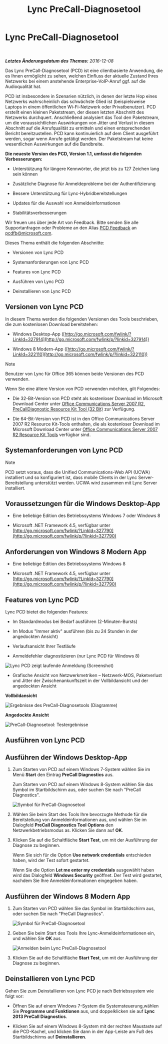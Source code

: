 ﻿---
title: Lync PreCall-Diagnosetool
TOCTitle: Lync PreCall-Diagnosetool
ms:assetid: 0ff291ec-cfb4-43eb-b5d6-a7a325681e3f
ms:mtpsurl: https://technet.microsoft.com/de-de/library/Dn451255(v=OCS.15)
ms:contentKeyID: 59373610
ms.date: 12/10/2016
mtps_version: v=OCS.15
ms.translationtype: HT
---

# Lync PreCall-Diagnosetool

 

_**Letztes Änderungsdatum des Themas:** 2016-12-08_

Das Lync PreCall-Diagnosetool (PCD) ist eine clientbasierte Anwendung, die es Ihnen ermöglicht zu sehen, welchen Einfluss der aktuelle Zustand Ihres Netzwerks bei einem anstehende Enterprise-VoIP-Anruf ggf. auf die Audioqualität hat.

PCD ist insbesondere in Szenarien nützlich, in denen der letzte Hop eines Netzwerks wahrscheinlich das schwächste Glied ist (beispielsweise Laptops in einem öffentlichen Wi-Fi-Netzwerk oder Privatbenutzer). PCD erstellt einen kleinen Paketstream, der diesen letzten Abschnitt des Netzwerks durchquert. Anschließend analysiert das Tool den Paketstream, um die voraussichtlichen Auswirkungen von Jitter und Verlust in diesem Abschnitt auf die Anrufqualität zu ermitteln und einen entsprechenden Bericht bereitzustellen. PCD kann kontinuierlich auf dem Client ausgeführt werden, sogar wenn Anrufe getätigt werden. Der Paketstream hat keine wesentlichen Auswirkungen auf die Bandbreite.

**Die neueste Version des PCD, Version 1.1, umfasst die folgenden Verbesserungen:**

  - Unterstützung für längere Kennwörter, die jetzt bis zu 127 Zeichen lang sein können

  - Zusätzliche Diagnose für Anmeldeprobleme bei der Authentifizierung

  - Bessere Unterstützung für Lync-Hybridbereitstellungen

  - Updates für die Auswahl von Anmeldeinformationen

  - Stabilitätsverbesserungen

Wir freuen uns über jede Art von Feedback. Bitte senden Sie alle Supportanfragen oder Probleme an den Alias [PCD Feedback](mailto:pcdfb@microsoft.com) an <pcdfb@microsoft.com>.

Dieses Thema enthält die folgenden Abschnitte:

  - Versionen von Lync PCD

  - Systemanforderungen von Lync PCD

  - Features von Lync PCD

  - Ausführen von Lync PCD

  - Deinstallieren von Lync PCD

## Versionen von Lync PCD

In diesem Thema werden die folgenden Versionen des Tools beschrieben, die zum kostenlosen Download bereitstehen:

  - Windows Desktop-App ([http://go.microsoft.com/fwlink/?LinkId=327914](http://go.microsoft.com/fwlink/p/?linkid=327914))

  - Windows 8 Modern-App ([http://go.microsoft.com/fwlink/?LinkId=322110](http://go.microsoft.com/fwlink/p/?linkid=322110))


> [!NOTE]
> Benutzer von Lync für Office 365 können beide Versionen des PCD verwenden.



Wenn Sie eine ältere Version von PCD verwenden möchten, gilt Folgendes:

  - Die 32-Bit-Version von PCD steht als kostenloser Download im Microsoft Download Center unter [Office Communications Server 2007 R2, PreCallDiagnostic Resource Kit Tool (32 Bit)](http://go.microsoft.com/fwlink/p/?linkid=164769) zur Verfügung.

  - Die 64-Bit-Version von PCD ist in den Office Communications Server 2007 R2 Resource Kit-Tools enthalten, die als kostenloser Download im Microsoft Download Center unter [Office Communications Server 2007 R2 Resource Kit Tools](http://go.microsoft.com/fwlink/p/?linkid=145159) verfügbar sind.

## Systemanforderungen von Lync PCD


> [!NOTE]
> PCD setzt voraus, dass die Unified Communications-Web API (UCWA) installiert und so konfiguriert ist, dass mobile Clients in der Lync Server-Bereitstellung unterstützt werden. UCWA wird zusammen mit Lync Server installiert.



## Voraussetzungen für die Windows Desktop-App

  - Eine beliebige Edition des Betriebssystems Windows 7 oder Windows 8

  - Microsoft .NET Framework 4.5, verfügbar unter [http://go.microsoft.com/fwlink/?LinkId=327790](http://go.microsoft.com/fwlink/p/?linkid=327790)

## Anforderungen von Windows 8 Modern App

  - Eine beliebige Edition des Betriebssystems Windows 8

  - Microsoft .NET Framework 4.5, verfügbar unter [http://go.microsoft.com/fwlink/?LinkId=327790](http://go.microsoft.com/fwlink/p/?linkid=327790)

## Features von Lync PCD

Lync PCD bietet die folgenden Features:

  - Im Standardmodus bei Bedarf ausführen (2-Minuten-Bursts)

  - Im Modus "Immer aktiv" ausführen (bis zu 24 Stunden in der angedockten Ansicht)

  - Verlaufsansicht Ihrer Testläufe

  - Anmeldefehler diagnostizieren (nur Lync PCD für Windows 8)

![Lync PCD zeigt laufende Anmeldung (Screenshot)](images/Dn451255.7e0eb891-1481-47ae-8d63-164468f69c96(OCS.15).png "Lync PCD zeigt laufende Anmeldung (Screenshot)")

  - Grafische Ansicht von Netzwerkmetriken – Netzwerk-MOS, Paketverlust und Jitter der Zwischenankunftszeit in der Vollbildansicht und der angedockten Ansicht

**Vollbildansicht**

![Ergebnisse des PreCall-Diagnosetools (Diagramme)](images/Dn451255.5d01fd94-9e59-4823-96c7-7a1c83dd7d31(OCS.15).png "Ergebnisse des PreCall-Diagnosetools (Diagramme)")

**Angedockte Ansicht**

![PreCall-Diagnosetool: Testergebnisse](images/Dn451255.30501ba7-22d1-4db1-9297-56cf7dc6721c(OCS.15).png "PreCall-Diagnosetool: Testergebnisse")

## Ausführen von Lync PCD

## Ausführen der Windows Desktop-App

1.  Zum Starten von PCD auf einem Windows 7-System wählen Sie im Menü **Start** den Eintrag **PreCall Diagnostics** aus.
    
    Zum Starten von PCD auf einem Windows 8-System wählen Sie das Symbol im Startbildschirm aus, oder suchen Sie nach "PreCall Diagnostics".
    
    ![Symbol für PreCall-Diagnosetool](images/Dn451255.c9800fde-54f6-4efe-bb35-1a38064ec380(OCS.15).png "Symbol für PreCall-Diagnosetool")

2.  Wählen Sie beim Start des Tools Ihre bevorzugte Methode für die Bereitstellung von Anmeldeinformationen aus, und wählen Sie im Dialogfeld **PreCall Diagnostics Tool Options** den Netzwerkbetriebsmodus as. Klicken Sie dann auf **OK**.

3.  Klicken Sie auf die Schaltfläche **Start Test**, um mit der Ausführung der Diagnose zu beginnen.
    
    Wenn Sie sich für die Option **Use network credentials** entschieden haben, wird der Test sofort gestartet.
    
    Wenn Sie die Option **Let me enter my credentials** ausgewählt haben wird das Dialogfeld **Windows Security** geöffnet. Der Test wird gestartet, nachdem Sie Ihre Anmeldeinformationen eingegeben haben.

## Ausführen der Windows 8 Modern App


1.  Zum Starten von PCD wählen Sie das Symbol im Startbildschirm aus, oder suchen Sie nach "PreCall Diagnostics".
    
    ![Symbol für PreCall-Diagnosetool](images/Dn451255.c9800fde-54f6-4efe-bb35-1a38064ec380(OCS.15).png "Symbol für PreCall-Diagnosetool")

2.  Geben Sie beim Start des Tools Ihre Lync-Anmeldeinformationen ein, und wählen Sie **OK** aus.
    
    ![Anmelden beim Lync PreCall-Diagnosetool](images/Dn451255.88039914-4c68-48f6-a9fa-58cb4e3f3488(OCS.15).jpg "Anmelden beim Lync PreCall-Diagnosetool")

3.  Klicken Sie auf die Schaltfläche **Start Test**, um mit der Ausführung der Diagnose zu beginnen.

## Deinstallieren von Lync PCD

Gehen Sie zum Deinstallieren von Lync PCD je nach Betriebssystem wie folgt vor:

  - Öffnen Sie auf einem Windows 7-System die Systemsteuerung,wählen Sie **Programme und Funktionen** aus, und doppelklicken sie auf **Lync 2013 PreCall Diagnostics**.

  - Klicken Sie auf einem Windows 8-System mit der rechten Maustaste auf die PCD-Kachel, und klicken Sie dann in der App-Leiste am Fuß des Startbildschirms auf **Deinstallieren**.

